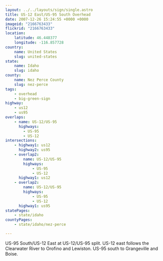 ```yaml
---
layout: ../../layouts/sign/single.astro
title: US-12 East/US-95 South Overhead
date: 2007-12-26 15:24:55 +0000 +0000
imageid: "2166763433"
flickrid: "2166763433"
location:
    latitude: 46.448377
    longitude: -116.857728
country:
    name: United States
    slug: united-states
state:
    name: Idaho
    slug: idaho
county:
    name: Nez Perce County
    slug: nez-perce
tags:
    - overhead
    - big-green-sign
highway:
    - us12
    - us95
overlaps:
    - name: US-12/US-95
      highways:
        - US-95
        - US-12
intersections:
    - highway1: us12
      highway2: us95
    - overlap2:
        name: US-12/US-95
        highways:
            - US-95
            - US-12
      highway1: us12
    - overlap2:
        name: US-12/US-95
        highways:
            - US-95
            - US-12
      highway1: us95
statePages:
    - state/idaho
countyPages:
    - state/idaho/nez-perce

---
```

US-95 South/US-12 East at US-12/US-95 split.  US-12 east follows the Clearwater River to Orofino and Lewiston.  US-95 south to Grangeville and Boise.